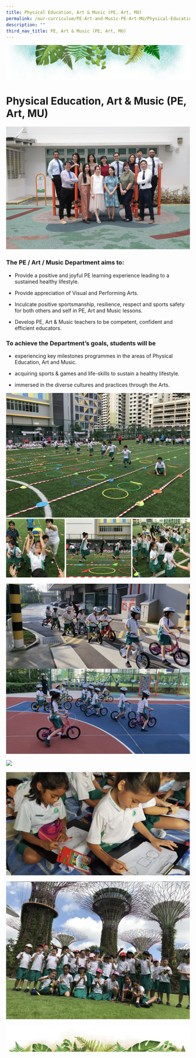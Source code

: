 ```yaml
---
title: Physical Education, Art & Music (PE, Art, MU)
permalink: /our-curriculum/PE-Art-and-Music-PE-Art-MU/Physical-Education-Art-Music-PE-Art-MU/
description: ""
third_nav_title: PE, Art & Music (PE, Art, MU)
---
```

![](/images/Banner.png)

# **Physical Education, Art & Music (PE, Art, MU)**

![](/images/PE/physical%20education,%20art%20&%20music%20committee%202023.jpg)
### **The PE / Art / Music Department aims to:**   

*   Provide a positive and joyful PE learning experience leading to a sustained healthy lifestyle.  
    
*   Provide appreciation of Visual and Performing Arts.  
    
*   Inculcate positive sportsmanship, resilience, respect and sports safety for both others and self in PE, Art and Music lessons.   
    
*   Develop PE, Art & Music teachers to be competent, confident and efficient educators.

### **To achieve the Department’s goals, students will be**

*   experiencing key milestones programmes in the areas of Physical Education, Art and Music.   
    
*   acquiring sports & games and life-skills to sustain a healthy lifestyle.

*   immersed in the diverse cultures and practices through the Arts.

![](/images/PE/PE1.png)

![](/images/PE/PE2.png)

![](/images/PE/PE3.png)

![](/images/PE/PE4.png)

![](/images/PE/PE5.png)


![](/images/bg-bottom.png)